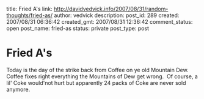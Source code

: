 title: Fried A's
link: http://davidvedvick.info/2007/08/31/random-thoughts/fried-as/
author: vedvick
description: 
post_id: 289
created: 2007/08/31 06:36:42
created_gmt: 2007/08/31 12:36:42
comment_status: open
post_name: fried-as
status: private
post_type: post

# Fried A's

Today is the day of the strike back from Coffee on ye old Mountain Dew.  Coffee fixes right everything the Mountains of Dew get wrong.  Of course, a lil' Coke would'not hurt but apparently 24 packs of Coke are never sold anymore.